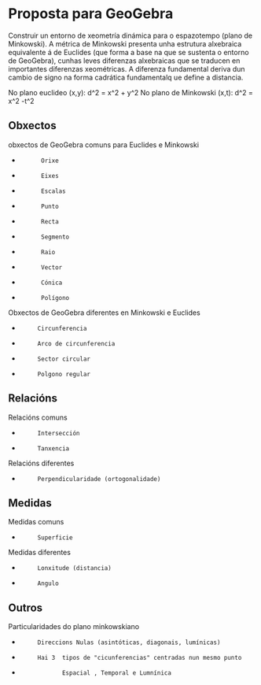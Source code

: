 # Proposta para GeoGebra

Construir un entorno de xeometría dinámica para o espazotempo (plano de Minkowski).
A métrica de Minkowski presenta unha estrutura alxebraica equivalente á de Euclides 
(que forma a base na que se sustenta o entorno de GeoGebra), 
cunhas leves diferenzas alxebraicas que se traducen en importantes diferenzas xeométricas.
A diferenza fundamental deriva dun cambio de signo na forma cadrática fundamentalq ue define a distancia.

No plano euclideo (x,y): d^2 = x^2 + y^2
No plano de Minkowski (x,t): d^2 = x^2 -t^2

## Obxectos
obxectos de GeoGebra  comuns para Euclides e Minkowski
*           Orixe
*           Eixes
*           Escalas
*           Punto
*           Recta
*           Segmento
*           Raio
*           Vector
*           Cónica
*           Polígono
Obxectos de GeoGebra diferentes en Minkowski e Euclides
*          Circunferencia
*          Arco de circunferencia
*          Sector circular
*          Polgono regular

## Relacións
Relacións comuns
*          Intersección
*          Tanxencia
Relacións diferentes
*          Perpendicularidade (ortogonalidade)

## Medidas
Medidas comuns
*          Superficie
Medidas diferentes
*          Lonxitude (distancia)
*          Angulo

## Outros
Particularidades do plano minkowskiano
*          Direccions Nulas (asintóticas, diagonais, lumínicas)
*          Hai 3  tipos de "cicunferencias" centradas nun mesmo punto
*                 Espacial , Temporal e Lumnínica
